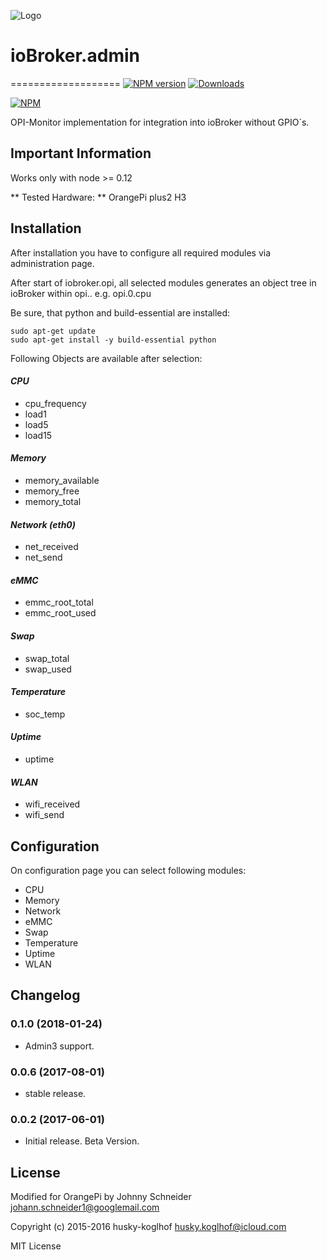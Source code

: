 ![Logo](admin/admin.png)
# ioBroker.admin
===================
[![NPM version](http://img.shields.io/npm/v/iobroker.opi.svg)](https://www.npmjs.com/package/iobroker.opi)
[![Downloads](https://img.shields.io/npm/dm/iobroker.opi.svg)](https://www.npmjs.com/package/iobroker.opi)

[![NPM](https://nodei.co/npm/iobroker.opi.png?downloads=true)](https://nodei.co/npm/iobroker.opi/)

OPI-Monitor implementation for integration into ioBroker without GPIO`s.

## Important Information
Works only with node >= 0.12

** Tested Hardware: ** OrangePi plus2 H3

## Installation
After installation you have to configure all required modules via administration page.

After start of iobroker.opi, all selected modules generates
an object tree in ioBroker within opi.<instance>.<modulename>
e.g. opi.0.cpu

Be sure, that python and build-essential are installed:

```
sudo apt-get update
sudo apt-get install -y build-essential python
```

Following Objects are available after selection:

#### *CPU*
- cpu_frequency
- load1
- load5
- load15

#### *Memory*
- memory_available
- memory_free
- memory_total

#### *Network (eth0)*
- net_received
- net_send

#### *eMMC*
- emmc_root_total
- emmc_root_used

#### *Swap*
- swap_total
- swap_used

#### *Temperature*
- soc_temp

#### *Uptime*
- uptime

#### *WLAN*
- wifi_received
- wifi_send

## Configuration
On configuration page you can select following modules:

- CPU
- Memory
- Network
- eMMC
- Swap
- Temperature
- Uptime
- WLAN

## Changelog
### 0.1.0 (2018-01-24)
- Admin3 support.

### 0.0.6 (2017-08-01)
- stable release.

### 0.0.2 (2017-06-01)
- Initial release. Beta Version.


## License
Modified for OrangePi by Johnny Schneider <johann.schneider1@googlemail.com>

Copyright (c) 2015-2016 husky-koglhof <husky.koglhof@icloud.com>

MIT License
